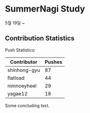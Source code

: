 # SummerNagi Study

5월 19일 ~ 

## Contribution Statistics

Push Statistics:

| Contributor | Pushes |
| ----------- | ------ |
| shinhong-gyu | 87 |
| flatload | 44 |
| nimnoeyheel | 29 |
| yagae12 | 18 |

Some concluding text.
